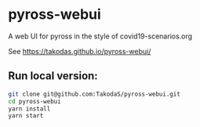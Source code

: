 # pyross-webui
A web UI for pyross in the style of covid19-scenarios.org

See <https://takodas.github.io/pyross-webui/>

## Run local version:

```bash
git clone git@github.com:TakodaS/pyross-webui.git
cd pyross-webui
yarn install
yarn start
```

